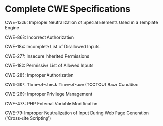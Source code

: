

# Complete CWE Specifications

CWE-1336: Improper Neutralization of Special Elements Used in a Template Engine

CWE-863: Incorrect Authorization

CWE-184: Incomplete List of Disallowed Inputs

CWE-277: Insecure Inherited Permissions

CWE-183: Permissive List of Allowed Inputs

CWE-285: Improper Authorization

CWE-367: Time-of-check Time-of-use (TOCTOU) Race Condition

CWE-269: Improper Privilege Management

CWE-473: PHP External Variable Modification

CWE-79: Improper Neutralization of Input During Web Page Generation ('Cross-site Scripting')